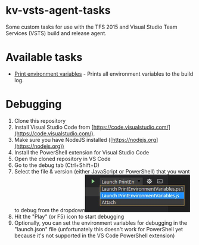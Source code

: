 # kv-vsts-agent-tasks

Some custom tasks for use with the TFS 2015 and Visual Studio Team Services (VSTS) build and release agent.

# Available tasks
* [Print environment variables](PrintEnvironmentVariables/README.md) - Prints all environment variables to the build log.

# Debugging
1. Clone this repository
2. Install Visual Studio Code from [https://code.visualstudio.com/](https://code.visualstudio.com/).
3. Make sure you have NodeJS installed ([https://nodejs.org](https://nodejs.org))
3. Install the PowerShell extension for Visual Studio Code 
4. Open the cloned repository in VS Code
5. Go to the debug tab (Ctrl+Shift+D)
6. Select the file & version (either JavaScript or PowerShell) that you want to debug from the dropdown![select-debug-target](Doc/img/select-debug-target.jpg)
7. Hit the "Play" (or F5) icon to start debugging
8. Optionally, you can set the environment variables for debugging in the "launch.json" file (unfortunately this doesn't work for PowerShell yet because it's not supported in the VS Code PowerShell extension)